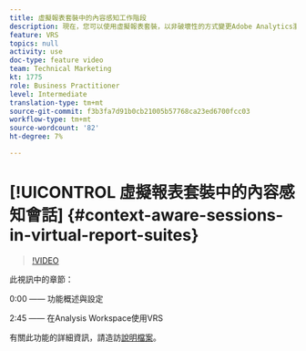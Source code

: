```yaml
---
title: 虛擬報表套裝中的內容感知工作階段
description: 現在，您可以使用虛擬報表套裝，以非破壞性的方式變更Adobe Analytics瀏覽的定義。 我們向您展示如何做到這一點，以及可用的不同選項。
feature: VRS
topics: null
activity: use
doc-type: feature video
team: Technical Marketing
kt: 1775
role: Business Practitioner
level: Intermediate
translation-type: tm+mt
source-git-commit: f3b3fa7d91b0cb21005b57768ca23ed6700fcc03
workflow-type: tm+mt
source-wordcount: '82'
ht-degree: 7%

---
```



# [!UICONTROL 虛擬報表套裝中的內容感知會話] {#context-aware-sessions-in-virtual-report-suites}

>[!VIDEO](https://video.tv.adobe.com/v/23545/?quality=12)

此視訊中的章節：

0:00 —— 功能概述與設定

2:45 —— 在Analysis Workspace使用VRS

有關此功能的詳細資訊，請造訪[說明檔案](https://marketing.adobe.com/resources/help/en_US/reference/vrs-mobile-visit-processing.html)。
